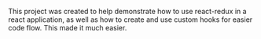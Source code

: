 This project was created to help demonstrate how to use react-redux in a react application, as well as how to create and use custom hooks for easier code flow. This made it much easier.

